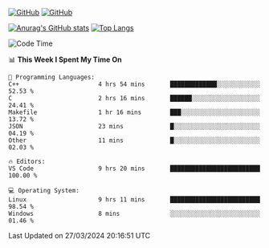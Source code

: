[![GitHub](https://img.shields.io/github/followers/sharpxk?style=social)](https://github.com/sharpxk) [![GitHub](https://img.shields.io/github/stars/sharpxk?style=social)](https://github.com/sharpxk)

[![Anurag's GitHub stats](https://github-readme-stats-git-masterrstaa-rickstaa.vercel.app/api?username=sharpxk&hide=contribs,prs,issues&show_icons=true&theme=tokyonight)](https://github.com/anuraghazra/github-readme-stats)
[![Top Langs](https://github-readme-stats-git-masterrstaa-rickstaa.vercel.app/api/top-langs/?username=sharpxk&layout=compact&theme=tokyonight)](https://github.com/anuraghazra/github-readme-stats)

<!--START_SECTION:waka-->
![Code Time](http://img.shields.io/badge/Code%20Time-476%20hrs%2014%20mins-blue)

📊 **This Week I Spent My Time On** 

```text
💬 Programming Languages: 
C++                      4 hrs 54 mins       █████████████░░░░░░░░░░░░   52.53 % 
C                        2 hrs 16 mins       ██████░░░░░░░░░░░░░░░░░░░   24.41 % 
Makefile                 1 hr 16 mins        ███░░░░░░░░░░░░░░░░░░░░░░   13.72 % 
JSON                     23 mins             █░░░░░░░░░░░░░░░░░░░░░░░░   04.19 % 
Other                    11 mins             █░░░░░░░░░░░░░░░░░░░░░░░░   02.03 % 

🔥 Editors: 
VS Code                  9 hrs 20 mins       █████████████████████████   100.00 % 

💻 Operating System: 
Linux                    9 hrs 11 mins       █████████████████████████   98.54 % 
Windows                  8 mins              ░░░░░░░░░░░░░░░░░░░░░░░░░   01.46 % 
```


 Last Updated on 27/03/2024 20:16:51 UTC
<!--END_SECTION:waka-->
